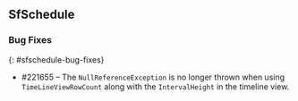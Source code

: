 ## SfSchedule

### Bug Fixes
{: #sfschedule-bug-fixes}

* \#221655 – The `NullReferenceException` is no longer thrown when using `TimeLineViewRowCount` along with the `IntervalHeight` in the timeline view.
